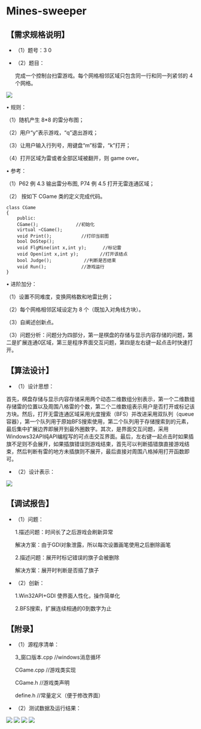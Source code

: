 # Mines-sweeper #
## 【需求规格说明】 ##
- （1）题号：3 0

- （2）题目：

	完成一个控制台扫雷游戏。每个网格相邻区域只包含同一行和同一列紧邻的 4 个网格。


![](https://github.com/Coder-0x7fffffff/Mines-sweeper/blob/master/img/1.png)

	
• 规则：

（1）随机产生 8*8 的雷分布图；

（2）用户“y”表示游戏，“q”退出游戏；

（3）让用户输入行列号，用键盘“m”标雷，“k”打开； 

（4）打开区域为雷或者全部区域被翻开，则 game over。 

• 参考：

（1）P62 例 4.3 输出雷分布图, P74 例 4.5 打开无雷连通区域； 

（2） 按如下 CGame 类的定义完成代码。 

	class CGame
	{
		public:
		CGame();              //初始化
		virtual ~CGame();
		void Print();           //打印当前图 
		bool DoStep();
		void FlgMine(int x,int y);      //标记雷 
		void Open(int x,int y);        //打开该结点
		bool Judge();            //判断是否结束 
		void Run();             //游戏运行 
	} 


• 进阶加分：    

（1）设置不同难度，变换网格数和地雷比例；

（2）每个网格相邻区域设定为 8 个（既加入对角线方块）。 

（3）自阐述创新点。

（3）问题分析：问题分为四部分，第一是棋盘的存储与显示内容存储的问题，第二是扩展连通0区域，第三是程序界面交互问题，第四是左右键一起点击时快速打开。

## 【算法设计】 ##

- （1）设计思想：

首先，棋盘存储与显示内容存储采用两个动态二维数组分别表示，第一个二维数组存储雷的位置以及周围八格雷的个数，第二个二维数组表示用户是否打开或标记该方块。然后，打开无雷连通区域采用光度搜索（BFS）并改进采用双队列（queue容器），第一个队列用于原始BFS搜索使用，第二个队列用于存储搜索到的元素，最后集中扩展边界即展开到最外圈数字。其次，是界面交互问题，采用Windows32API纯API编程写的可点击交互界面。最后，左右键一起点击时如果插旗不足则不会展开，如果插旗错误则游戏结束，首先可以判断插错旗直接游戏结束，然后判断有雷的地方未插旗则不展开，最后直接对周围八格掉用打开函数即可。

- （2）设计表示：

![](https://github.com/Coder-0x7fffffff/Mines-sweeper/blob/master/img/2.png)

## 【调试报告】 ##

- （1）问题：

	1.描述问题：时间长了之后游戏会刷新异常
	
	解决方案：由于GDI对象泄露，所以每次设置画笔使用之后删除画笔
	
	2.描述问题：展开时标记错误的旗子会被删除
	
	解决方案：展开时判断是否插了旗子

- （2）创新：

	1.Win32API+GDI 使界面人性化，操作简单化
	
	2.BFS搜索，扩展连续相通的0到数字为止


## 【附录】 ##

- （1）源程序清单：

	3_窗口版本.cpp     //windows消息循环
	
	CGame.cpp         //游戏类实现
	
	CGame.h           //游戏类声明
	
	define.h            //常量定义（便于修改界面）

- （2）测试数据及运行结果：


![](https://github.com/Coder-0x7fffffff/Mines-sweeper/blob/master/img/3.png)
![](https://github.com/Coder-0x7fffffff/Mines-sweeper/blob/master/img/4.png)
![](https://github.com/Coder-0x7fffffff/Mines-sweeper/blob/master/img/5.png)
![](https://github.com/Coder-0x7fffffff/Mines-sweeper/blob/master/img/6.png)